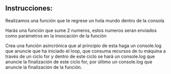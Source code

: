 ## Instrucciones:

Realizamos una función que te regrese un hola mundo dentro de la consola

Harás una función que sume 2 numeros, estos numeros seran enviados como parámetros en la invocación de la función

Crea una función asincrónica que al principio de esta haga un console.log que anuncie que ha iniciado el loop, que consuma recursos de tu máquina a través de un ciclo for y dentro de este ciclo se hará un console.log que anuncie la finalización de este ciclo for, por último un console.log que anuncie la finalización de la función.
